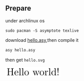 
## Prepare

under archlinux os

```
sudo pacman -S asymptote texlive
```

download [hello.asy](./hello.asy),then compile it

```bash
asy hello.asy
```

then get `hello.svg`

![hello.svg](./hello.svg)
